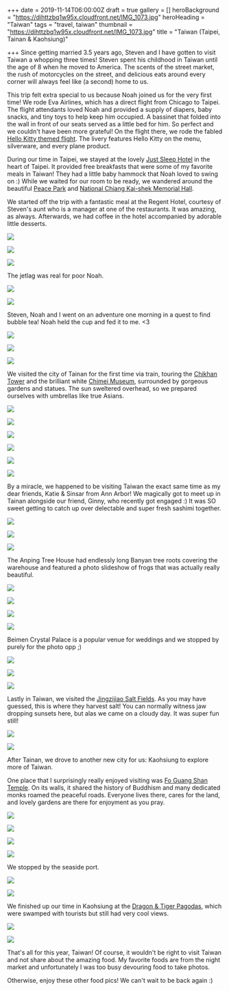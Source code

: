 +++
date = 2019-11-14T06:00:00Z
draft = true
gallery = []
heroBackground = "https://dihttzbq1w95x.cloudfront.net/IMG_1073.jpg"
heroHeading = "Taiwan"
tags = "travel, taiwan"
thumbnail = "https://dihttzbq1w95x.cloudfront.net/IMG_1073.jpg"
title = "Taiwan (Taipei, Tainan & Kaohsiung)"

+++
Since getting married 3.5 years ago, Steven and I have gotten to visit Taiwan a whopping three times! Steven spent his childhood in Taiwan until the age of 8 when he moved to America. The scents of the street market, the rush of motorcycles on the street, and delicious eats around every corner will always feel like (a second) home to us.

This trip felt extra special to us because Noah joined us for the very first time! We rode Eva Airlines, which has a direct flight from Chicago to Taipei. The flight attendants loved Noah and provided a supply of diapers, baby snacks, and tiny toys to help keep him occupied. A bassinet that folded into the wall in front of our seats served as a little bed for him. So perfect and we couldn't have been more grateful! On the flight there, we rode the fabled [Hello Kitty themed flight](http://www.evakitty.com/en/index.html). The livery features Hello Kitty on the menu, silverware, and every plane product.

During our time in Taipei, we stayed at the lovely [Just Sleep Hotel](https://www.justsleep.com.tw/main/en) in the heart of Taipei. It provided free breakfasts that were some of my favorite meals in Taiwan! They had a little baby hammock that Noah loved to swing on :) While we waited for our room to be ready, we wandered around the beautiful [Peace Park](https://www.travel.taipei/en/attraction/details/452) and [National Chiang Kai-shek Memorial Hall](https://www.tripadvisor.com/Attraction_Review-g13808853-d456231-Reviews-Chiang_Kai_Shek_Memorial_Hall-Zhongzheng_District_Taipei.html).

We started off the trip with a fantastic meal at the Regent Hotel, courtesy of Steven's aunt who is a manager at one of the restaurants. It was amazing, as always. Afterwards, we had coffee in the hotel accompanied by adorable little desserts.

![](https://dihttzbq1w95x.cloudfront.net/IMG_0588.jpg)

![](https://dihttzbq1w95x.cloudfront.net/t1.jpg)

![](https://dihttzbq1w95x.cloudfront.net/t2.jpg)

The jetlag was real for poor Noah.

![](https://dihttzbq1w95x.cloudfront.net/t3.jpg)

![](https://dihttzbq1w95x.cloudfront.net/t4.jpg)

Steven, Noah and I went on an adventure one morning in a quest to find bubble tea! Noah held the cup and fed it to me. <3

![](https://dihttzbq1w95x.cloudfront.net/t5.jpg)

![](https://dihttzbq1w95x.cloudfront.net/t6.jpg)

![](https://dihttzbq1w95x.cloudfront.net/t7.jpg)

We visited the city of Tainan for the first time via train, touring the [Chikhan Tower](https://www.twtainan.net/en/attractions/detail/4396) and the brilliant white [Chimei Museum](https://www.chimeimuseum.org/), surrounded by gorgeous gardens and statues. The sun sweltered overhead, so we prepared ourselves with umbrellas like true Asians.

![](https://dihttzbq1w95x.cloudfront.net/t8.jpg)

![](https://dihttzbq1w95x.cloudfront.net/IMG_0780.jpg)

![](https://dihttzbq1w95x.cloudfront.net/IMG_0847.jpg)

![](https://dihttzbq1w95x.cloudfront.net/IMG_0867.jpg)

![](https://dihttzbq1w95x.cloudfront.net/t9.jpg)

![](https://dihttzbq1w95x.cloudfront.net/IMG_0911.jpg)

By a miracle, we happened to be visiting Taiwan the exact same time as my dear friends, Katie & Sinsar from Ann Arbor! We magically got to meet up in Tainan alongside our friend, Ginny, who recently got engaged :) It was SO sweet getting to catch up over delectable and super fresh sashimi together. 

![](https://dihttzbq1w95x.cloudfront.net/IMG_0833.jpg)

![](https://dihttzbq1w95x.cloudfront.net/IMG_0837.jpg)

![](https://dihttzbq1w95x.cloudfront.net/IMG_0835.jpg)

The Anping Tree House had endlessly long Banyan tree roots covering the warehouse and featured a photo slideshow of frogs that was actually really beautiful. 

![](https://dihttzbq1w95x.cloudfront.net/IMG_0955.jpg)

![](https://dihttzbq1w95x.cloudfront.net/t10.jpg)

![](https://dihttzbq1w95x.cloudfront.net/IMG_0961.jpg)

![](https://dihttzbq1w95x.cloudfront.net/IMG_0942.jpg)

Beimen Crystal Palace is a popular venue for weddings and we stopped by purely for the photo opp ;)

![](https://dihttzbq1w95x.cloudfront.net/IMG_0988.jpg)

![](https://dihttzbq1w95x.cloudfront.net/t11.jpg)

![](https://dihttzbq1w95x.cloudfront.net/t12.jpg)

Lastly in Taiwan, we visited the [Jingzijiao Salt Fields](https://www.tripadvisor.com/Attraction_Review-g13792512-d7113208-Reviews-Jingzaijiao_Tile_Paved_Salt_Fields-Beimen_Tainan.html). As you may have guessed, this is where they harvest salt! You can normally witness jaw dropping sunsets here, but alas we came on a cloudy day. It was super fun still!

![](https://dihttzbq1w95x.cloudfront.net/t13.jpg)

![](https://dihttzbq1w95x.cloudfront.net/t14.jpg)

After Tainan, we drove to another new city for us: Kaohsiung to explore more of Taiwan.

One place that I surprisingly really enjoyed visiting was [Fo Guang Shan Temple](https://www.taiwangods.com/html/landscape_en/1_0011.aspx?i=87). On its walls, it shared the history of Buddhism and many dedicated monks roamed the peaceful roads. Everyone lives there, cares for the land, and lovely gardens are there for enjoyment as you pray. 

![](https://dihttzbq1w95x.cloudfront.net/IMG_1082.jpg)

![](https://dihttzbq1w95x.cloudfront.net/t15.jpg)

![](https://dihttzbq1w95x.cloudfront.net/IMG_1102.jpg)

![](https://dihttzbq1w95x.cloudfront.net/t16.jpg)

We stopped by the seaside port.

![](https://dihttzbq1w95x.cloudfront.net/t17.jpg)

![](https://dihttzbq1w95x.cloudfront.net/t18.jpg)

We finished up our time in Kaohsiung at the [Dragon & Tiger Pagodas](https://en.wikipedia.org/wiki/Dragon_and_Tiger_Pagodas), which were swamped with tourists but still had very cool views. 

![](https://dihttzbq1w95x.cloudfront.net/t19.jpg)

![](https://dihttzbq1w95x.cloudfront.net/t20.jpg)

That's all for this year, Taiwan! Of course, it wouldn't be right to visit Taiwan and not share about the amazing food. My favorite foods are from the night market and unfortunately I was too busy devouring food to take photos. 

Otherwise, enjoy these other food pics! We can't wait to be back again :)